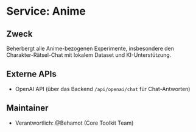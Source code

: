 # Service: Anime

## Zweck
Beherbergt alle Anime-bezogenen Experimente, insbesondere den Charakter-Rätsel-Chat mit lokalem Dataset und KI-Unterstützung.

## Externe APIs
- OpenAI API (über das Backend `/api/openai/chat` für Chat-Antworten)

## Maintainer
- Verantwortlich: @Behamot (Core Toolkit Team)

